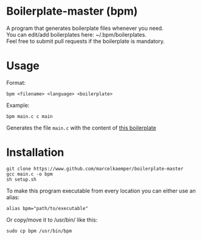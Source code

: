 # Boilerplate-master (bpm)
A program that generates boilerplate files whenever you need.  
You can edit/add boilerplates here: ~/.bpm/boilerplates.  
Feel free to submit pull requests if the boilerplate is mandatory.  

# Usage
Format:  

```
bpm <filename> <language> <boilerplate>
```  

Example:  

```
bpm main.c c main
```  

Generates the file ```main.c``` with the content of [this boilerplate](https://github.com/MarcelKaemper/boilerplate-master/blob/master/boilerplates/c/main)


# Installation
```
git clone https://www.github.com/marcelkaemper/boilerplate-master
gcc main.c -o bpm
sh setup.sh
```

To make this program executable from every location you can either use an alias:  
```
alias bpm="path/to/executable"
```  
Or copy/move it to /usr/bin/ like this:
```
sudo cp bpm /usr/bin/bpm
